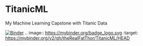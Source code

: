 # TitanicML
My Machine Learning Capstone with Titanic Data



[![Binder](https://mybinder.org/badge_logo.svg)](https://mybinder.org/v2/gh/theRealFatThor/TitanicML/HEAD)
.. image:: https://mybinder.org/badge_logo.svg
 :target: https://mybinder.org/v2/gh/theRealFatThor/TitanicML/HEAD
